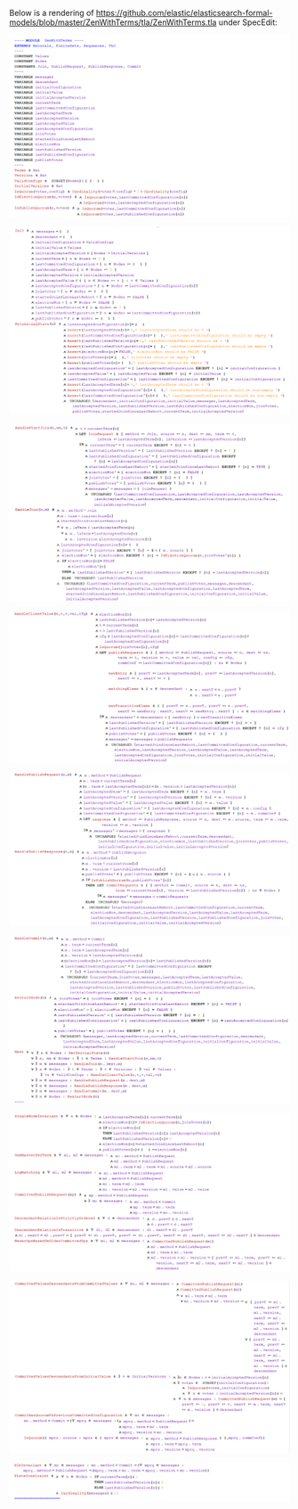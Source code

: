 Below is a rendering of https://github.com/elastic/elasticsearch-formal-models/blob/master/ZenWithTerms/tla/ZenWithTerms.tla under SpecEdit:

<p align="center"> 
<img src="ScreenshotsOfTheExample/Capture1.png">
</p>
<p align="center"> 
<img src="ScreenshotsOfTheExample/Capture2.png">
</p>
<p align="center"> 
<img src="ScreenshotsOfTheExample/Capture3.png">
</p>
<p align="center"> 
<img src="ScreenshotsOfTheExample/Capture4.png">
</p>
<p align="center"> 
<img src="ScreenshotsOfTheExample/Capture5.png">
</p>
<p align="center"> 
<img src="ScreenshotsOfTheExample/Capture6.png">
</p>
<p align="center"> 
<img src="ScreenshotsOfTheExample/Capture7.png">
</p>
<p align="center"> 
<img src="ScreenshotsOfTheExample/Capture8.png">
</p>
<p align="center"> 
<img src="ScreenshotsOfTheExample/Capture9.png">
</p>
